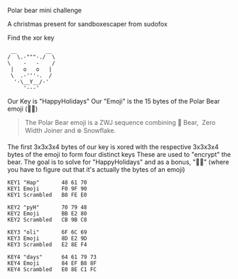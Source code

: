 Polar bear mini challenge

A christmas present for sandboxescaper from sudofox

Find the xor key


```
 __         __
/  \.-"""-./  \
\    -   -    /
 |   o   o   |
 \  .-'''-.  /
  '-\__Y__/-'
     '---'
```

Our Key is "HappyHolidays"
Our "Emoji" is the 15 bytes of the Polar Bear emoji (🐻‍❄️)
> The Polar Bear emoji is a ZWJ sequence combining 🐻 Bear, ‍ Zero Width Joiner and ❄️ Snowflake.

The first 3x3x3x4 bytes of our key is xored with the respective 3x3x3x4 bytes of the emoji to form four distinct keys
These are used to "encrypt" the bear.
The goal is to solve for "HappyHolidays" and as a bonus, "🐻‍❄️" (where you have to figure out that it's actually the bytes of an emoji)

```
KEY1 "Hap"       48 61 70
KEY1 Emoji       F0 9F 90
KEY1 Scrambled   B8 FE E0

KEY2 "pyH"       70 79 48
KEY2 Emoji       BB E2 80
KEY2 Scrambled   CB 9B C8

KEY3 "oli"       6F 6C 69
KEY3 Emoji       8D E2 9D
KEY3 Scrambled   E2 8E F4

KEY4 "days"      64 61 79 73
KEY4 Emoji       84 EF B8 8F
KEY4 Scrambled   E0 8E C1 FC
```

